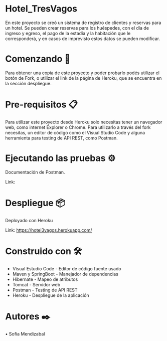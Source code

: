 # Hotel_TresVagos

En este proyecto se creó un sistema de registro de clientes y reservas para un hotel. Se pueden crear reservas para los huéspedes, con el día de ingreso y egreso, el pago de la estadía y la habitación que le corresponderá, y en casos de imprevisto estos datos se pueden modificar.

# Comenzando 🚀
Para obtener una copia de este proyecto y poder probarlo podés utilizar el botón de Fork, o utilizar el link de la página de Heroku, que se encuentra en la sección despliegue.

# Pre-requisitos 📋
Para utilizar este proyecto desde Heroku solo necesitas tener un navegador web, como internet Explorer o Chrome. Para utilizarlo a través del fork necesitas, un editor de código como el Visual Studio Code y alguna herramienta para testing de API REST, como Postman.

# Ejecutando las pruebas ⚙️
Documentación de Postman.

Link: 

# Despliegue 📦
Deployado con Heroku

Link: https://hotel3vagos.herokuapp.com/

# Construido con 🛠️
* Visual Estudio Code - Editor de código fuente usado
* Maven y SpringBoot - Manejador de dependencias
* Hibernate - Mapeo de atributos
* Tomcat - Servidor web
* Postman - Testing de API REST
* Heroku - Despliegue de la aplicación

# Autores ✒️
• Sofia Mendizabal
